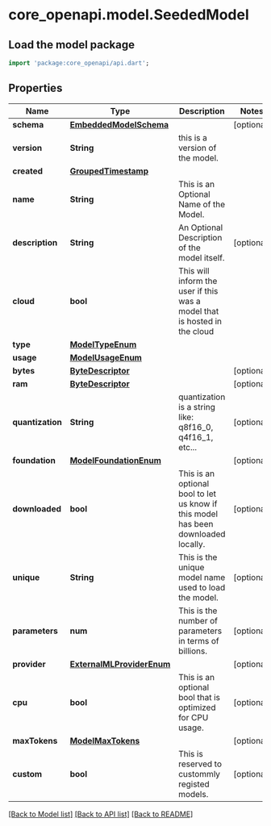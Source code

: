 # core_openapi.model.SeededModel

## Load the model package
```dart
import 'package:core_openapi/api.dart';
```

## Properties
Name | Type | Description | Notes
------------ | ------------- | ------------- | -------------
**schema** | [**EmbeddedModelSchema**](EmbeddedModelSchema.md) |  | [optional] 
**version** | **String** | this is a version of the model. | 
**created** | [**GroupedTimestamp**](GroupedTimestamp.md) |  | 
**name** | **String** | This is an Optional Name of the Model. | 
**description** | **String** | An Optional Description of the model itself. | [optional] 
**cloud** | **bool** | This will inform the user if this was a model that is hosted in the cloud | 
**type** | [**ModelTypeEnum**](ModelTypeEnum.md) |  | 
**usage** | [**ModelUsageEnum**](ModelUsageEnum.md) |  | 
**bytes** | [**ByteDescriptor**](ByteDescriptor.md) |  | [optional] 
**ram** | [**ByteDescriptor**](ByteDescriptor.md) |  | [optional] 
**quantization** | **String** | quantization is a string like: q8f16_0,  q4f16_1, etc... | [optional] 
**foundation** | [**ModelFoundationEnum**](ModelFoundationEnum.md) |  | [optional] 
**downloaded** | **bool** | This is an optional bool to let us know if this model has been downloaded locally. | [optional] 
**unique** | **String** | This is the unique model name used to load the model. | [optional] 
**parameters** | **num** | This is the number of parameters in terms of billions. | [optional] 
**provider** | [**ExternalMLProviderEnum**](ExternalMLProviderEnum.md) |  | [optional] 
**cpu** | **bool** | This is an optional bool that is optimized for CPU usage. | [optional] 
**maxTokens** | [**ModelMaxTokens**](ModelMaxTokens.md) |  | [optional] 
**custom** | **bool** | This is reserved to custommly registed models. | [optional] 

[[Back to Model list]](../README.md#documentation-for-models) [[Back to API list]](../README.md#documentation-for-api-endpoints) [[Back to README]](../README.md)


